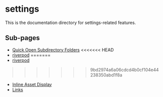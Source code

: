 # settings

This is the documentation directory for settings-related features.

## Sub-pages

- [Quick Open Subdirectory Folders](./quick-open-subdirectory)
<<<<<<< HEAD
- [riverpod](../en/riverpod)
=======
- [riverpod](./riverpod)
>>>>>>> 9bd2974a6a06cdcd4b0cf104e44238350abd1f8a
- [Inline Asset Display](./inline-asset-display)
- [Links](./Links)